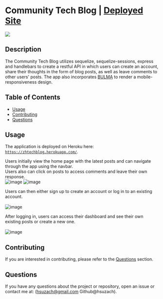 # Community Tech Blog | [Deployed Site](https://zhtechblog.herokuapp.com/)
<img src="https://img.shields.io/badge/License-MIT-blue.svg">

## Description
The Community Tech Blog utilizes sequelize, sequelize-sessions, express and handlebars to create a restful API in which users can create an account, share their thoughts in the form of blog posts, as well as leave comments to other users' posts. The app also incorporates [BULMA](https://bulma.io/) to render a mobile-responsiveness design.

## Table of Contents
- [Usage](#usage)
- [Contributing](#contributing)
- [Questions](#questions)

## Usage
The application is deployed on Heroku here: <code>https://zhtechblog.herokuapp.com/</code>.
<br>

Users initially view the home page with the latest posts and can navigate through the app using the navbar.\
Users also can click on posts to access comments and leave their own response.
<br>
![image](https://user-images.githubusercontent.com/30445082/164628100-74c0ed42-953b-4c04-be45-f8880f23105f.png)
![image](https://user-images.githubusercontent.com/30445082/164631635-b25d69ee-fe3e-45ac-9974-0a8af2f31771.png)


Users can then either sign up to create an account or log in to an existing account.\
<br>
![image](https://user-images.githubusercontent.com/30445082/164628436-87b38b35-c473-4b02-866e-3b43d023478c.png)

After logging in, users can access their dashboard and see their own existing posts or create a new one.\
<br>
![image](https://user-images.githubusercontent.com/30445082/164630134-e0c121b0-56cd-4687-99f9-8db00b5ffd77.png)

 
 
## Contributing
 If you are interested in contributing, please refer to the [Questions](#questions) section.

## Questions
If you have any questions about the project or repository, open an issue or contact me at: (hsuzach@gmail.com Github@hsuzach).
